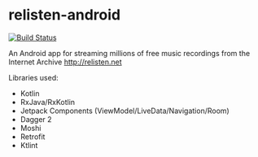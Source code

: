 # relisten-android
[![Build Status](https://travis-ci.org/swbain/relisten-android.svg?branch=master)](https://travis-ci.org/swbain/relisten-android)

An Android app for streaming millions of free music recordings from the Internet Archive http://relisten.net

Libraries used:
- Kotlin
- RxJava/RxKotlin
- Jetpack Components (ViewModel/LiveData/Navigation/Room)
- Dagger 2
- Moshi
- Retrofit
- Ktlint
